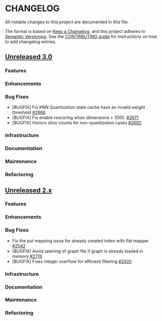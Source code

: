 
# CHANGELOG
All notable changes to this project are documented in this file.

The format is based on [Keep a Changelog](https://keepachangelog.com/en/1.0.0/), and this project adheres to [Semantic Versioning](https://semver.org/spec/v2.0.0.html). See the [CONTRIBUTING guide](./CONTRIBUTING.md#Changelog) for instructions on how to add changelog entries.

## [Unreleased 3.0](https://github.com/opensearch-project/k-NN/compare/2.x...HEAD)
### Features
### Enhancements
### Bug Fixes
* [BUGFIX] Fix KNN Quantization state cache have an invalid weight threshold [#2666](https://github.com/opensearch-project/k-NN/pull/2666)
* [BUGFIX] Fix enable rescoring when dimensions > 1000. [#2671](https://github.com/opensearch-project/k-NN/pull/2671)
* [BUGFIX] Honors slice counts for non-quantization cases [#2692](https://github.com/opensearch-project/k-NN/pull/2692)
### Infrastructure
### Documentation
### Maintenance
### Refactoring

## [Unreleased 2.x](https://github.com/opensearch-project/k-NN/compare/2.19...2.x)
### Features
### Enhancements
### Bug Fixes
* Fix the put mapping issue for already created index with flat mapper [#2542](https://github.com/opensearch-project/k-NN/pull/2542)
* [BUGFIX] Avoid opening of graph file if graph is already loaded in memory [#2719](https://github.com/opensearch-project/k-NN/pull/2719)
* [BUGFIX] Fixes integer overflow for efficient filtering [#2920](https://github.com/opensearch-project/k-NN/pull/2920)
### Infrastructure
### Documentation
### Maintenance
### Refactoring
